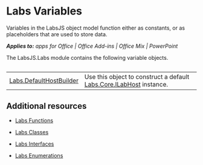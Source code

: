
# Labs Variables
Variables in the LabsJS object model function either as constants, or as placeholders that are used to store data.

 _**Applies to:** apps for Office | Office Add-ins | Office Mix | PowerPoint_

The LabsJS.Labs module contains the following variable objects.

## 


|||
|:-----|:-----|
|[Labs.DefaultHostBuilder](../powerpoint/office-mix/reference/labs.defaulthostbuilder.md)|Use this object to construct a default [Labs.Core.ILabHost](../powerpoint/office-mix/reference/labs.core.ilabhost.md) instance.|

## Additional resources



- [Labs Functions](../powerpoint/office-mix/reference/labs-functions.md)
    
- [Labs Classes](../powerpoint/office-mix/reference/labs-classes.md)
    
- [Labs Interfaces](../powerpoint/office-mix/reference/labs-interfaces.md)
    
- [Labs Enumerations](../powerpoint/office-mix/reference/labs-enumerations.md)
    
